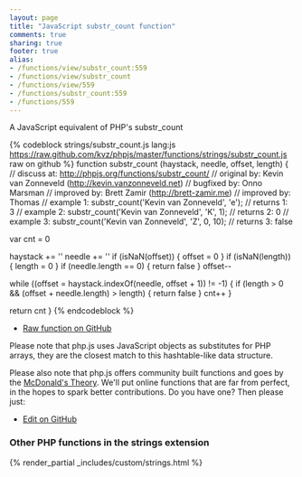 ```yaml
---
layout: page
title: "JavaScript substr_count function"
comments: true
sharing: true
footer: true
alias:
- /functions/view/substr_count:559
- /functions/view/substr_count
- /functions/view/559
- /functions/substr_count:559
- /functions/559
---
```

<!-- Generated by Rakefile:build -->
A JavaScript equivalent of PHP's substr_count

{% codeblock strings/substr_count.js lang:js https://raw.github.com/kvz/phpjs/master/functions/strings/substr_count.js raw on github %}
function substr_count (haystack, needle, offset, length) {
  //  discuss at: http://phpjs.org/functions/substr_count/
  // original by: Kevin van Zonneveld (http://kevin.vanzonneveld.net)
  // bugfixed by: Onno Marsman
  // improved by: Brett Zamir (http://brett-zamir.me)
  // improved by: Thomas
  //   example 1: substr_count('Kevin van Zonneveld', 'e');
  //   returns 1: 3
  //   example 2: substr_count('Kevin van Zonneveld', 'K', 1);
  //   returns 2: 0
  //   example 3: substr_count('Kevin van Zonneveld', 'Z', 0, 10);
  //   returns 3: false

  var cnt = 0

  haystack += ''
  needle += ''
  if (isNaN(offset)) {
    offset = 0
  }
  if (isNaN(length)) {
    length = 0
  }
  if (needle.length == 0) {
    return false
  }
  offset--

  while ((offset = haystack.indexOf(needle, offset + 1)) != -1) {
    if (length > 0 && (offset + needle.length) > length) {
      return false
    }
    cnt++
  }

  return cnt
}
{% endcodeblock %}

 - [Raw function on GitHub](https://github.com/kvz/phpjs/blob/master/functions/strings/substr_count.js)

Please note that php.js uses JavaScript objects as substitutes for PHP arrays, they are 
the closest match to this hashtable-like data structure. 

Please also note that php.js offers community built functions and goes by the 
[McDonald's Theory](https://medium.com/what-i-learned-building/9216e1c9da7d). We'll put online 
functions that are far from perfect, in the hopes to spark better contributions. 
Do you have one? Then please just: 

 - [Edit on GitHub](https://github.com/kvz/phpjs/edit/master/functions/strings/substr_count.js)


### Other PHP functions in the strings extension
{% render_partial _includes/custom/strings.html %}
